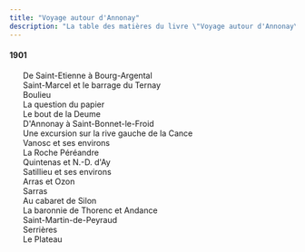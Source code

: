 ```yaml
---
title: "Voyage autour d'Annonay"
description: "La table des matières du livre \"Voyage autour d'Annonay\" du Docteur Francus (Albin Mazon) publié en 1901"
---
```


#### 1901

<div id="toc">

1. De Saint-Etienne à Bourg-Argental
1. Saint-Marcel et le barrage du Ternay
1. Boulieu
1. La question du papier
1. Le bout de la Deume
1. D'Annonay à Saint-Bonnet-le-Froid
1. Une excursion sur la rive gauche de la Cance
1. Vanosc et ses environs
1. La Roche Péréandre
1. Quintenas et N.-D. d'Ay
1. Satillieu et ses environs
1. Arras et Ozon
1. Sarras
1. Au cabaret de Silon
1. La baronnie de Thorenc et Andance
1. Saint-Martin-de-Peyraud
1. Serrières
1. Le Plateau

</div>
